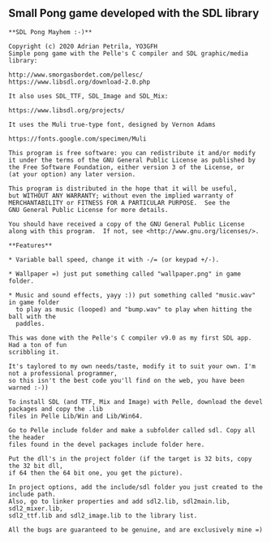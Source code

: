 ## Small Pong game developed with the SDL library

    **SDL Pong Mayhem :-)**

    Copyright (c) 2020 Adrian Petrila, YO3GFH
	Simple pong game with the Pelle's C compiler and SDL graphic/media library:

	http://www.smorgasbordet.com/pellesc/
    https://www.libsdl.org/download-2.0.php

	It also uses SDL_TTF, SDL_Image and SDL_Mix:

	https://www.libsdl.org/projects/

	It uses the Muli true-type font, designed by Vernon Adams

	https://fonts.google.com/specimen/Muli

    This program is free software: you can redistribute it and/or modify
    it under the terms of the GNU General Public License as published by
    the Free Software Foundation, either version 3 of the License, or
    (at your option) any later version.

    This program is distributed in the hope that it will be useful,
    but WITHOUT ANY WARRANTY; without even the implied warranty of
    MERCHANTABILITY or FITNESS FOR A PARTICULAR PURPOSE.  See the
    GNU General Public License for more details.

    You should have received a copy of the GNU General Public License
    along with this program.  If not, see <http://www.gnu.org/licenses/>.

    **Features**

    * Variable ball speed, change it with -/= (or keypad +/-).

    * Wallpaper =) just put something called "wallpaper.png" in game folder.

    * Music and sound effects, yayy :)) put something called "music.wav" in game folder
      to play as music (looped) and "bump.wav" to play when hitting the ball with the
      paddles.

    This was done with the Pelle's C compiler v9.0 as my first SDL app. Had a ton of fun
    scribbling it. 

    It's taylored to my own needs/taste, modify it to suit your own. I'm not a professional programmer,
    so this isn't the best code you'll find on the web, you have been warned :-))

	To install SDL (and TTF, Mix and Image) with Pelle, download the devel packages and copy the .lib
    files in Pelle Lib/Win and Lib/Win64.
    
    Go to Pelle include folder and make a subfolder called sdl. Copy all the header
    files found in the devel packages include folder here.
    
    Put the dll's in the project folder (if the target is 32 bits, copy the 32 bit dll,
    if 64 then the 64 bit one, you get the picture).    
    
    In project options, add the include/sdl folder you just created to the include path.
    Also, go to linker properties and add sdl2.lib, sdl2main.lib, sdl2_mixer.lib,
    sdl2_ttf.lib and sdl2_image.lib to the library list.

    All the bugs are guaranteed to be genuine, and are exclusively mine =)

